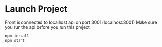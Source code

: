 # Launch Project

Front is connected to localhost api on port 3001 (localhost:3001)
Make sure you run the api before you run this project

```sh
npm install
npm start
```